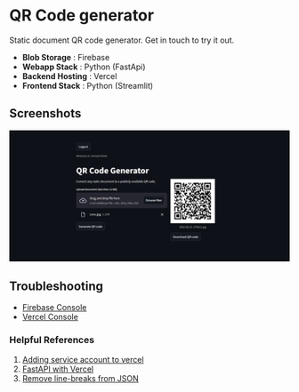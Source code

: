 # QR Code generator

Static document QR code generator. Get in touch to try it out.

- **Blob Storage** : Firebase
- **Webapp Stack** : Python (FastApi)
- **Backend Hosting** : Vercel
- **Frontend Stack** : Python (Streamlit)

## Screenshots

![Main Page](./assets/main_page.png)

## Troubleshooting

- [Firebase Console](https://console.firebase.google.com/u/1/project/qr-code-generator-f0b11/overview)
- [Vercel Console](https://vercel.com/saumyabhatts-projects/qr-code-generator)

### Helpful References

1. [Adding service account to vercel](https://dev.to/vvo/how-to-add-firebase-service-account-json-files-to-vercel-ph5)
2. [FastAPI with Vercel](https://dev.to/mihaiandrei97/building-a-fastapi-application-and-deploying-it-with-vercel-ho7)
3. [Remove line-breaks from JSON](https://www.textfixer.com/tools/remove-line-breaks.php?__cf_chl_tk=4f6nwQFGJvELIXDn3NUVFO7oqsUErM5r8ULgkVqDEfk-1724376259-0.0.1.1-8425)
